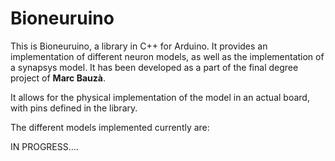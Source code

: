 # Bioneuruino

This is Bioneuruino, a library in C++ for Arduino. It provides an implementation of different neuron models, as well as the implementation of a synapsys model. It has been developed as a part of the final degree project of <b>Marc Bauzà</b>.

It allows for the physical implementation of the model in an actual board, with pins defined in the library.

The different models implemented currently are:

IN PROGRESS....
